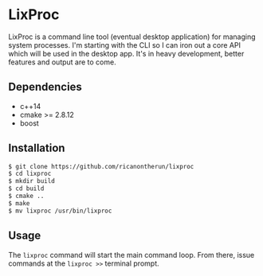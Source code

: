 # LixProc

LixProc is a command line tool (eventual desktop application) for managing system processes. I'm starting with the CLI so I can iron out a core API which will be used in the desktop app. It's in heavy development, better features and output are to come.

## Dependencies
* c++14
* cmake >= 2.8.12
* boost

## Installation
```sh
$ git clone https://github.com/ricanontherun/lixproc
$ cd lixproc
$ mkdir build
$ cd build
$ cmake ..
$ make
$ mv lixproc /usr/bin/lixproc
```

## Usage
The ```lixproc``` command will start the main command loop. From there, issue commands at the ```lixproc >>``` terminal prompt.
